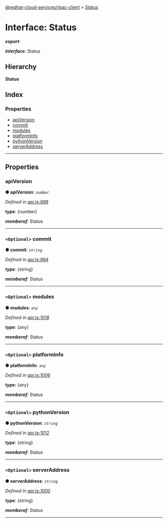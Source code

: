 [@redhat-cloud-services/rbac-client](../README.md) > [Status](../interfaces/status.md)

# Interface: Status

*__export__*: 

*__interface__*: Status

## Hierarchy

**Status**

## Index

### Properties

* [apiVersion](status.md#apiversion)
* [commit](status.md#commit)
* [modules](status.md#modules)
* [platformInfo](status.md#platforminfo)
* [pythonVersion](status.md#pythonversion)
* [serverAddress](status.md#serveraddress)

---

## Properties

<a id="apiversion"></a>

###  apiVersion

**● apiVersion**: *`number`*

*Defined in [api.ts:988](https://github.com/RedHatInsights/javascript-clients/blob/master/packages/rbac/api.ts#L988)*

*__type__*: {number}

*__memberof__*: Status

___
<a id="commit"></a>

### `<Optional>` commit

**● commit**: *`string`*

*Defined in [api.ts:994](https://github.com/RedHatInsights/javascript-clients/blob/master/packages/rbac/api.ts#L994)*

*__type__*: {string}

*__memberof__*: Status

___
<a id="modules"></a>

### `<Optional>` modules

**● modules**: *`any`*

*Defined in [api.ts:1018](https://github.com/RedHatInsights/javascript-clients/blob/master/packages/rbac/api.ts#L1018)*

*__type__*: {any}

*__memberof__*: Status

___
<a id="platforminfo"></a>

### `<Optional>` platformInfo

**● platformInfo**: *`any`*

*Defined in [api.ts:1006](https://github.com/RedHatInsights/javascript-clients/blob/master/packages/rbac/api.ts#L1006)*

*__type__*: {any}

*__memberof__*: Status

___
<a id="pythonversion"></a>

### `<Optional>` pythonVersion

**● pythonVersion**: *`string`*

*Defined in [api.ts:1012](https://github.com/RedHatInsights/javascript-clients/blob/master/packages/rbac/api.ts#L1012)*

*__type__*: {string}

*__memberof__*: Status

___
<a id="serveraddress"></a>

### `<Optional>` serverAddress

**● serverAddress**: *`string`*

*Defined in [api.ts:1000](https://github.com/RedHatInsights/javascript-clients/blob/master/packages/rbac/api.ts#L1000)*

*__type__*: {string}

*__memberof__*: Status

___

